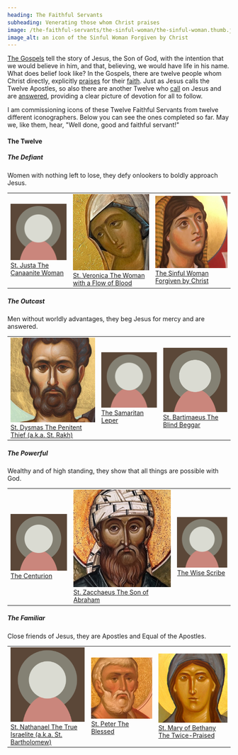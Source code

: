 ```yaml
---
heading: The Faithful Servants
subheading: Venerating those whom Christ praises
image: /the-faithful-servants/the-sinful-woman/the-sinful-woman.thumb.jpg
image_alt: an icon of the Sinful Woman Forgiven by Christ
---
```


[The Gospels](/the-gospels/) tell the story of Jesus, the Son of God, with the
intention that we would believe in him, and that, believing, we would have life
in his name. What does belief look like? In the Gospels, there are twelve
people whom Christ directly, explicitly <u>praises</u> for their <u
class="blue">faith</u>. Just as Jesus calls the Twelve Apostles, so also there
are another Twelve who <u class="blue">call</u> on Jesus and are
<u>answered</u>, providing a clear picture of devotion for all to follow.

I am commissioning icons of these Twelve Faithful Servants from twelve
different iconographers<!--, along with a Deisis to crown the series-->. Below
you can see the ones completed so far. May we, like them, hear, "Well done,
good and faithful servant!"

#### The Twelve

##### The Defiant

<div class="caption">Women with nothing left to lose, they defy onlookers to
boldly approach Jesus.</div>

<table class="faithful-servants">
  <tr>
    <td>
      <a href="./st-justa/">
        <img src="default.png" class="default">
        <span class="name">St. Justa</span>
        <span class="description">The Canaanite Woman</span>
      </a>
    </td>
    <td>
      <a href="./st-veronica/">
        <img src="./st-veronica/st-veronica.thumb.jpg">
        <span class="name">St. Veronica</span>
        <span class="description">The Woman with a Flow of Blood</span>
      </a>
    </td>
    <td>
      <a href="./the-sinful-woman/">
        <img src="./the-sinful-woman/the-sinful-woman.thumb.jpg">
        <span class="name">The Sinful Woman</span>
        <span class="description">Forgiven by Christ</span>
      </a>
    </td>
  </tr>
</table>


##### The Outcast

<div class="caption">Men without worldly advantages, they beg Jesus for mercy
and are answered.</div>

<table class="faithful-servants">
  <tr>
    <td>
      <a href="./st-dysmas/">
        <img src="./st-dysmas/st-dysmas.thumb.jpg">
        <span class="name">St. Dysmas</span>
        <span class="description">The Penitent Thief</span>
        <span class="description">(a.k.a. St. Rakh)</span>
      </a>
    </td>
    <td>
      <a href="./the-samaritan-leper/">
        <img src="default.png" class="default">
        <span class="name">The Samaritan Leper</span>
      </a>
    </td>
    <td>
      <a href="./st-bartimaeus/">
        <img src="default.png" class="default">
        <span class="name">St. Bartimaeus</span>
        <span class="description">The Blind Beggar</span>
      </a>
    </td>
  </tr>
</table>


##### The Powerful

<div class="caption">Wealthy and of high standing, they show that all things
are possible with God.</div>

<table class="faithful-servants">
  <tr>
    <td>
      <a href="./the-centurion/">
        <img src="default.png" class="default">
        <span class="name">The Centurion</span>
      </a>
    </td>
    <td>
      <a href="./st-zacchaeus/">
        <img src="./st-zacchaeus/st-zacchaeus.thumb.jpg">
        <span class="name">St. Zacchaeus</span>
        <span class="description">The Son of Abraham</span>
      </a>
    </td>
    <td>
      <a href="./the-wise-scribe/">
        <img src="default.png" class="default">
        <span class="name">The Wise Scribe</span>
      </a>
    </td>
  </tr>
</table>


##### The Familiar
 
<div class="caption">Close friends of Jesus, they are Apostles and Equal of the Apostles.</div>


<table class="faithful-servants">
  <tr>
    <td>
      <a href="./st-nathanael/">
        <img src="default.png" class="default">
        <span class="name">St. Nathanael</span>
        <span class="description">The True Israelite</span>
        <span class="description">(a.k.a. St. Bartholomew)</span>
      </a>
    </td>
    <td>
      <a href="./st-peter/">
        <img src="./st-peter/st-peter.thumb.jpg">
        <span class="name">St. Peter</span>
        <span class="description">The Blessed</span>
      </a>
    </td>
    <td>
      <a href="./st-mary-of-bethany/">
        <img src="./st-mary-of-bethany/st-mary-of-bethany.thumb.jpg">
        <span class="name">St. Mary of Bethany</span>
        <span class="description">The Twice-Praised</span>
      </a>
    </td>
  </tr>
</table>

<!--
#### The Deisis

<div class="caption">Christ is the true Faithful Servant, acknowledged by the
Voice from Heaven. The Mother of God and St. John the Forerunner also receive
acclamation.</div>

<table class="faithful-servants">
  <tr>
    <td>
      <a href="./theotokos/">
        <img src="default.png" class="default">
        <span class="name">Virgin Mary, Mother of God</span>
      </a>
    </td>
    <td>
      <a href="./christ/">
        <img src="default.png" class="default">
        <span class="name">Lord Jesus Christ, our True God</span>
      </a>
    </td>
    <td>
      <a href="./forerunner/">
        <img src="default.png" class="default">
        <span class="name">St. John the Forerunner</span>
      </a>
    </td>
  </tr>
</table>
-->
